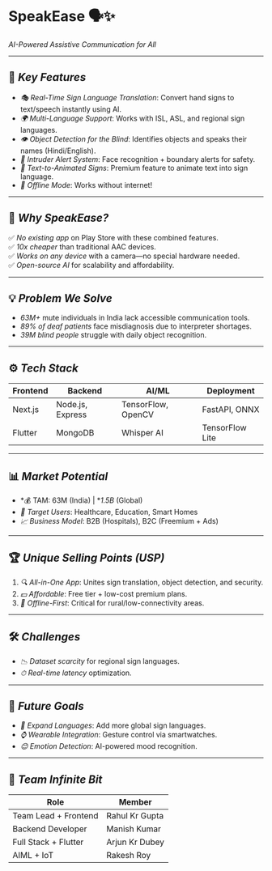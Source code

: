 # SpeakEase 🗣✨  
*AI-Powered Assistive Communication for All*  

---

## 🌟 *Key Features*  
- *🎭 Real-Time Sign Language Translation*: Convert hand signs to text/speech instantly using AI.  
- *🌍 Multi-Language Support*: Works with ISL, ASL, and regional sign languages.  
- *👁 Object Detection for the Blind*: Identifies objects and speaks their names (Hindi/English).  
- *🚨 Intruder Alert System*: Face recognition + boundary alerts for safety.  
- *📝 Text-to-Animated Signs*: Premium feature to animate text into sign language.  
- *📴 Offline Mode*: Works without internet!  

---

## 🚀 *Why SpeakEase?*  
✅ *No existing app* on Play Store with these combined features.  
✅ *10x cheaper* than traditional AAC devices.  
✅ *Works on any device* with a camera—no special hardware needed.  
✅ *Open-source AI* for scalability and affordability.  

---

## 💡 *Problem We Solve*  
- *63M+* mute individuals in India lack accessible communication tools.  
- *89% of deaf patients* face misdiagnosis due to interpreter shortages.  
- *39M blind people* struggle with daily object recognition.  

---

## ⚙ *Tech Stack*  
| Frontend  | Backend       | AI/ML           | Deployment      |  
|-----------|---------------|-----------------|-----------------|  
| Next.js   | Node.js, Express | TensorFlow, OpenCV | FastAPI, ONNX  |  
| Flutter   | MongoDB       | Whisper AI      | TensorFlow Lite |  

---

## 📊 *Market Potential*  
- *💰 TAM: 63M (India) | **1.5B* (Global)  
- *🎯 Target Users*: Healthcare, Education, Smart Homes  
- *📈 Business Model*: B2B (Hospitals), B2C (Freemium + Ads)  

---

## 🏆 *Unique Selling Points (USP)*  
1. *🔍 All-in-One App*: Unites sign translation, object detection, and security.  
2. *💵 Affordable*: Free tier + low-cost premium plans.  
3. *📱 Offline-First*: Critical for rural/low-connectivity areas.  

---

## 🛠 *Challenges*  
- *📉 Dataset scarcity* for regional sign languages.  
- *⏱ Real-time latency* optimization.  

---

## 🌱 *Future Goals*  
- *🔄 Expand Languages*: Add more global sign languages.  
- *⌚ Wearable Integration*: Gesture control via smartwatches.  
- *😊 Emotion Detection*: AI-powered mood recognition.  

---

## 👥 *Team Infinite Bit*  
| Role              | Member          |  
|-------------------|-----------------|  
| Team Lead + Frontend | Rahul Kr Gupta |  
| Backend Developer | Manish Kumar    |  
| Full Stack + Flutter | Arjun Kr Dubey |  
| AIML + IoT        | Rakesh Roy      |
